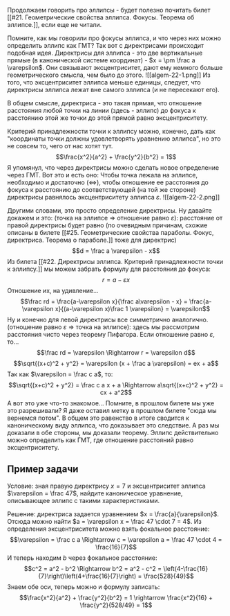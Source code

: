 Продолжаем говорить про эллипсы - будет полезно почитать билет [[#21. Геометрические свойства эллипса. Фокусы. Теорема об эллипсе.]], если еще не читали.

Помните, как мы говорили про фокусы эллипса, и что через них можно определить эллипс как ГМТ? Так вот с директрисами происходит подобная идея. Директрисы для эллипса - это две вертикальные прямые (в канонической системе координат) - $x = \pm \frac a \varepsilon$. Они связывают эксцентриситет, дают ему немного больше геометрического смысла, чем было до этого.
![[algem-22-1.png]]
Из того, что эксцентриситет эллипса меньше единицы, следует, что директрисы эллипса лежат вне самого эллипса (и не пересекают его).

В общем смысле, директриса - это такая прямая, что отношение расстояния любой точки на линии (здесь - эллипс) до фокуса к расстоянию этой же точки до этой прямой равно эксцентриситету.

Критерий принадлежности точки к эллипсу можно, конечно, дать как "координаты точки должны удовлетворять уравнению эллипса", но это не совсем то, чего от нас хотят тут. $$\frac{x^2}{a^2} + \frac{y^2}{b^2} = 1$$
Я упомянул, что через директрисы можно сделать новое определение через ГМТ. Вот это и есть оно:
Чтобы точка лежала на эллипсе, необходимо и достаточно $(\Leftrightarrow)$, чтобы отношение ее расстояния до фокуса к расстоянию до соответствующей (на той же стороне) директрисы равнялось эксцентриситету эллипса $\varepsilon$.
![[algem-22-2.png]]

Другими словами, это просто определение директрисы. 
Ну давайте докажем и это:
(точка на эллипсе $\Rightarrow$ отношение равно $\varepsilon$): расстояние от правой директрисы будет равно (по очевидным причинам, схожие описаны в билете [[#25. Геометрические свойства параболы. Фокус, директриса. Теорема о параболе.]] тоже для директрис)
$$d = \frac a \varepsilon - x$$
Из билета [[#22. Директрисы эллипса. Критерий принадлежности точки к эллипсу.]] мы можем забрать формулу для расстояния до фокуса:
$$r = a-\varepsilon x$$
Отношение их, на удивление...
$$\frac rd = \frac{a-\varepsilon x}{\frac a\varepsilon - x} = \frac{a-\varepsilon x}{(a-\varepsilon x)\frac 1 \varepsilon} = \varepsilon$$
Ну и конечно для левой директрисы все симметрично аналогично.
(отношение равно $\varepsilon$ $\Rightarrow$ точка на эллипсе): здесь мы рассмотрим расстояния чисто через теорему Пифагора. Если отношение равно $\varepsilon$, то...
$$\frac rd = \varepsilon \Rightarrow r = \varepsilon d$$
$$\sqrt{(x+c)^2 + y^2} = \varepsilon (x + \frac a \varepsilon) = ex + a$$
Так как $\varepsilon = \frac c a$, то:
$$\sqrt{(x+c)^2 + y^2} = \frac c a x + a \Rightarrow a\sqrt{(x+c)^2 + y^2} = cx + a^2$$
А вот это уже что-то знакомое... Помните, в прошлом билете мы уже это разрешивали? Я даже оставил метку в прошлом билете "сюда мы вернемся потом". В общем это равенство в итоге сводится к каноническому виду эллипса, что доказывает это следствие.
А раз мы доказали в обе стороны, мы доказали теорему. Эллипс действительно можно определить как ГМТ, где отношение расстояний равно эксцентриситету.
## Пример задачи
Условие: зная правую директрису $x=7$ и эксцентриситет эллипса $\varepsilon = \frac 47$, найдите каноническое уравнение, описывающее эллипс с такими характеристиками.

Решение: директриса задается уравнением $x = \frac{a}{\varepsilon}$. Отсюда можно найти $a = \varepsilon x  = \frac 47 \cdot 7  = 4$.
Из определения эксцентриситета можно взять фокальное расстояние:
$$\varepsilon = \frac c a \Rightarrow c = \varepsilon a = \frac 47 \cdot 4 = \frac{16}{7}$$
И теперь находим $b$ через фокальное расстояние:
$$c^2 = a^2 - b^2 \Rightarrow b^2 = a^2 - c^2 = \left(4-\frac{16}{7}\right)\left(4+\frac{16}{7}\right) = \frac{528}{49}$$
Знаем обе оси, теперь можно и формулу записать:
$$\frac{x^2}{a^2} + \frac{y^2}{b^2} = 1 \rightarrow \frac{x^2}{16} + \frac{y^2}{528/49} = 1$$
